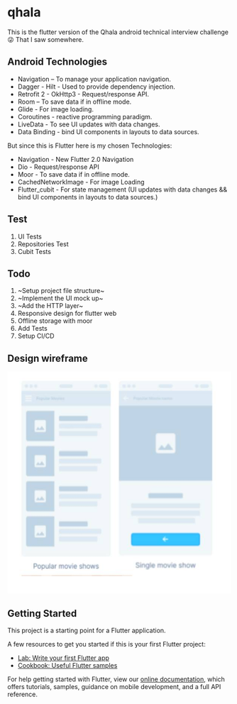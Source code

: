 # qhala

This is the flutter version of the Qhala android technical interview challenge :stuck_out_tongue_winking_eye: That I saw somewhere.

## Android Technologies
- Navigation – To manage your application navigation.
- Dagger - Hilt - Used to provide dependency injection.
- Retrofit 2 - OkHttp3 - Request/response API.
- Room – To save data if in offline mode.
- Glide - For image loading.
- Coroutines - reactive programming paradigm.
- LiveData - To see UI updates with data changes.
- Data Binding - bind UI components in layouts to data sources.

But since this is Flutter here is my chosen Technologies:
- Navigation - New Flutter 2.0 Navigation
- Dio - Request/response API
- Moor - To save data if in offline mode.
- CachedNetworkImage - For image Loading
- Flutter_cubit - For state management (UI updates with data changes && bind UI components in layouts to data sources.)

## Test
1. UI Tests
2. Repositories Test
3. Cubit Tests


## Todo
1. ~Setup project file structure~
2. ~Implement the UI mock up~
3. ~Add the HTTP layer~
4. Responsive design for flutter web
5. Offline storage with moor
6. Add Tests
7. Setup CI/CD


## Design wireframe
<img src="readme/design.jpg" alt="Movie design" height="500" />

## Getting Started

This project is a starting point for a Flutter application.

A few resources to get you started if this is your first Flutter project:

- [Lab: Write your first Flutter app](https://flutter.dev/docs/get-started/codelab)
- [Cookbook: Useful Flutter samples](https://flutter.dev/docs/cookbook)

For help getting started with Flutter, view our
[online documentation](https://flutter.dev/docs), which offers tutorials,
samples, guidance on mobile development, and a full API reference.
